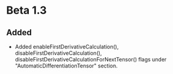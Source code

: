 # Beta 1.3

## Added

* Added enableFirstDerivativeCalculation(), disableFirstDerivativeCalculation(), disableFirstDerivativeCalculationForNextTensor() flags under "AutomaticDifferentiationTensor" section.
